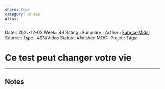 ```yaml
---
share: true 
category: source
Alias:
---
```

Date:: 2022-12-03
Week:: 48
Rating::
Summary:: 
Author:: [Fabrice Midal](Fabrice%20Midal.md)
Source:: 
Type:: #SN/Vidéo 
Status:: #finished 
MOC::
Projet:: 
Tags:: 

# Ce test peut changer votre vie


***

## Notes
